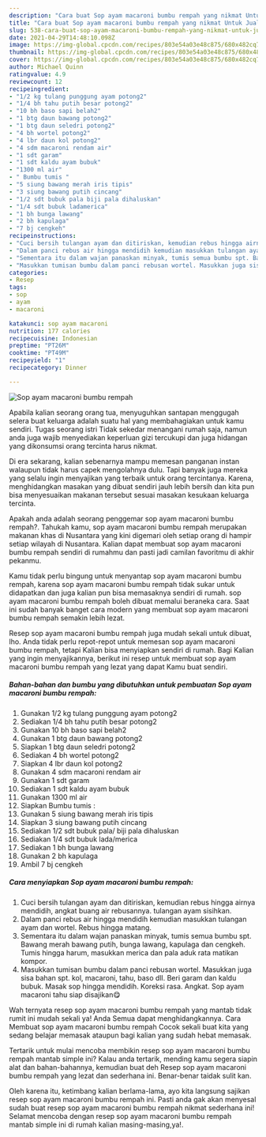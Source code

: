 ```yaml
---
description: "Cara buat Sop ayam macaroni bumbu rempah yang nikmat Untuk Jualan"
title: "Cara buat Sop ayam macaroni bumbu rempah yang nikmat Untuk Jualan"
slug: 538-cara-buat-sop-ayam-macaroni-bumbu-rempah-yang-nikmat-untuk-jualan
date: 2021-04-29T14:48:10.098Z
image: https://img-global.cpcdn.com/recipes/803e54a03e48c875/680x482cq70/sop-ayam-macaroni-bumbu-rempah-foto-resep-utama.jpg
thumbnail: https://img-global.cpcdn.com/recipes/803e54a03e48c875/680x482cq70/sop-ayam-macaroni-bumbu-rempah-foto-resep-utama.jpg
cover: https://img-global.cpcdn.com/recipes/803e54a03e48c875/680x482cq70/sop-ayam-macaroni-bumbu-rempah-foto-resep-utama.jpg
author: Michael Quinn
ratingvalue: 4.9
reviewcount: 12
recipeingredient:
- "1/2 kg tulang punggung ayam potong2"
- "1/4 bh tahu putih besar potong2"
- "10 bh baso sapi belah2"
- "1 btg daun bawang potong2"
- "1 btg daun seledri potong2"
- "4 bh wortel potong2"
- "4 lbr daun kol potong2"
- "4 sdm macaroni rendam air"
- "1 sdt garam"
- "1 sdt kaldu ayam bubuk"
- "1300 ml air"
- " Bumbu tumis "
- "5 siung bawang merah iris tipis"
- "3 siung bawang putih cincang"
- "1/2 sdt bubuk pala biji pala dihaluskan"
- "1/4 sdt bubuk ladamerica"
- "1 bh bunga lawang"
- "2 bh kapulaga"
- "7 bj cengkeh"
recipeinstructions:
- "Cuci bersih tulangan ayam dan ditiriskan, kemudian rebus hingga airnya mendidih, angkat buang air rebusannya. tulangan ayam sisihkan."
- "Dalam panci rebus air hingga mendidih kemudian masukkan tulangan ayam dan wortel. Rebus hingga matang."
- "Sementara itu dalam wajan panaskan minyak, tumis semua bumbu spt. Bawang merah bawang putih, bunga lawang, kapulaga dan cengkeh. Tumis hingga harum, masukkan merica dan pala aduk rata matikan kompor."
- "Masukkan tumisan bumbu dalam panci rebusan wortel. Masukkan juga sisa bahan spt. kol, macaroni, tahu, baso dll. Beri garam dan kaldu bubuk. Masak sop hingga mendidih. Koreksi rasa. Angkat. Sop ayam macaroni tahu siap disajikan😋"
categories:
- Resep
tags:
- sop
- ayam
- macaroni

katakunci: sop ayam macaroni 
nutrition: 177 calories
recipecuisine: Indonesian
preptime: "PT26M"
cooktime: "PT49M"
recipeyield: "1"
recipecategory: Dinner

---
```



![Sop ayam macaroni bumbu rempah](https://img-global.cpcdn.com/recipes/803e54a03e48c875/680x482cq70/sop-ayam-macaroni-bumbu-rempah-foto-resep-utama.jpg)

Apabila kalian seorang orang tua, menyuguhkan santapan menggugah selera buat keluarga adalah suatu hal yang membahagiakan untuk kamu sendiri. Tugas seorang istri Tidak sekedar menangani rumah saja, namun anda juga wajib menyediakan keperluan gizi tercukupi dan juga hidangan yang dikonsumsi orang tercinta harus nikmat.

Di era  sekarang, kalian sebenarnya mampu memesan panganan instan walaupun tidak harus capek mengolahnya dulu. Tapi banyak juga mereka yang selalu ingin menyajikan yang terbaik untuk orang tercintanya. Karena, menghidangkan masakan yang dibuat sendiri jauh lebih bersih dan kita pun bisa menyesuaikan makanan tersebut sesuai masakan kesukaan keluarga tercinta. 



Apakah anda adalah seorang penggemar sop ayam macaroni bumbu rempah?. Tahukah kamu, sop ayam macaroni bumbu rempah merupakan makanan khas di Nusantara yang kini digemari oleh setiap orang di hampir setiap wilayah di Nusantara. Kalian dapat membuat sop ayam macaroni bumbu rempah sendiri di rumahmu dan pasti jadi camilan favoritmu di akhir pekanmu.

Kamu tidak perlu bingung untuk menyantap sop ayam macaroni bumbu rempah, karena sop ayam macaroni bumbu rempah tidak sukar untuk didapatkan dan juga kalian pun bisa memasaknya sendiri di rumah. sop ayam macaroni bumbu rempah boleh dibuat memalui beraneka cara. Saat ini sudah banyak banget cara modern yang membuat sop ayam macaroni bumbu rempah semakin lebih lezat.

Resep sop ayam macaroni bumbu rempah juga mudah sekali untuk dibuat, lho. Anda tidak perlu repot-repot untuk memesan sop ayam macaroni bumbu rempah, tetapi Kalian bisa menyiapkan sendiri di rumah. Bagi Kalian yang ingin menyajikannya, berikut ini resep untuk membuat sop ayam macaroni bumbu rempah yang lezat yang dapat Kamu buat sendiri.

<!--inarticleads1-->

##### Bahan-bahan dan bumbu yang dibutuhkan untuk pembuatan Sop ayam macaroni bumbu rempah:

1. Gunakan 1/2 kg tulang punggung ayam potong2
1. Sediakan 1/4 bh tahu putih besar potong2
1. Gunakan 10 bh baso sapi belah2
1. Gunakan 1 btg daun bawang potong2
1. Siapkan 1 btg daun seledri potong2
1. Sediakan 4 bh wortel potong2
1. Siapkan 4 lbr daun kol potong2
1. Gunakan 4 sdm macaroni rendam air
1. Gunakan 1 sdt garam
1. Sediakan 1 sdt kaldu ayam bubuk
1. Gunakan 1300 ml air
1. Siapkan  Bumbu tumis :
1. Gunakan 5 siung bawang merah iris tipis
1. Siapkan 3 siung bawang putih cincang
1. Sediakan 1/2 sdt bubuk pala/ biji pala dihaluskan
1. Sediakan 1/4 sdt bubuk lada/merica
1. Sediakan 1 bh bunga lawang
1. Gunakan 2 bh kapulaga
1. Ambil 7 bj cengkeh




<!--inarticleads2-->

##### Cara menyiapkan Sop ayam macaroni bumbu rempah:

1. Cuci bersih tulangan ayam dan ditiriskan, kemudian rebus hingga airnya mendidih, angkat buang air rebusannya. tulangan ayam sisihkan.
1. Dalam panci rebus air hingga mendidih kemudian masukkan tulangan ayam dan wortel. Rebus hingga matang.
1. Sementara itu dalam wajan panaskan minyak, tumis semua bumbu spt. Bawang merah bawang putih, bunga lawang, kapulaga dan cengkeh. Tumis hingga harum, masukkan merica dan pala aduk rata matikan kompor.
1. Masukkan tumisan bumbu dalam panci rebusan wortel. Masukkan juga sisa bahan spt. kol, macaroni, tahu, baso dll. Beri garam dan kaldu bubuk. Masak sop hingga mendidih. Koreksi rasa. Angkat. Sop ayam macaroni tahu siap disajikan😋




Wah ternyata resep sop ayam macaroni bumbu rempah yang mantab tidak rumit ini mudah sekali ya! Anda Semua dapat menghidangkannya. Cara Membuat sop ayam macaroni bumbu rempah Cocok sekali buat kita yang sedang belajar memasak ataupun bagi kalian yang sudah hebat memasak.

Tertarik untuk mulai mencoba membikin resep sop ayam macaroni bumbu rempah mantab simple ini? Kalau anda tertarik, mending kamu segera siapin alat dan bahan-bahannya, kemudian buat deh Resep sop ayam macaroni bumbu rempah yang lezat dan sederhana ini. Benar-benar taidak sulit kan. 

Oleh karena itu, ketimbang kalian berlama-lama, ayo kita langsung sajikan resep sop ayam macaroni bumbu rempah ini. Pasti anda gak akan menyesal sudah buat resep sop ayam macaroni bumbu rempah nikmat sederhana ini! Selamat mencoba dengan resep sop ayam macaroni bumbu rempah mantab simple ini di rumah kalian masing-masing,ya!.

